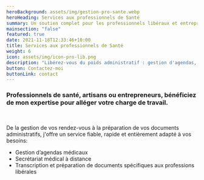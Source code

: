 ```yaml
---
heroBackground: assets/img/gestion-pro-sante.webp
heroHeading: Services aux professionnels de Santé
summary: Un soutien complet pour les professionnels libéraux et entrepreneurs!
mainsection: "false"
featured: true
date: 2021-11-18T12:33:46+10:00
title: Services aux professionnels de Santé
weight: 6
icon: assets/img/icon-pro-lib.png
description: "Libérez-vous du poids administratif : gestion d'agendas, secrétariat à distance, transcription rapide. Un service sur-mesure pour professionnels de santé occupés!"
button: Contactez-moi
buttonLink: contact
---
```

### Professionnels de santé, artisans ou entrepreneurs, bénéficiez de mon expertise pour alléger votre charge de travail.

<br>

De la gestion de vos rendez-vous à la préparation de vos documents administratifs, j'offre un service fiable, rapide et entièrement adapté à vos besoins:
- Gestion d’agendas médicaux
- Secrétariat médical à distance
- Transcription et préparation de documents spécifiques aux professions libérales

<br>